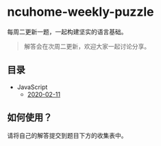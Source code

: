 # ncuhome-weekly-puzzle

每周二更新一题，一起构建坚实的语言基础。

> 解答会在次周二更新，欢迎大家一起讨论分享。

## 目录

+ JavaScript
  + [2020-02-11](docs/puzzles/2020-02-11.md)

## 如何使用？

请将自己的解答提交到题目下方的收集表中。
